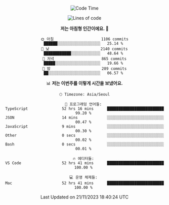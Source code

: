 <div align="center">

<br />

 <!--START_SECTION:waka-->
![Code Time](http://img.shields.io/badge/Code%20Time-1%2C671%20hrs%2027%20mins-blue)

![Lines of code](https://img.shields.io/badge/%EC%A0%80%EB%8A%94%20%EC%97%AC%ED%83%9C%EA%B9%8C%EC%A7%80%20-3.1%20million%20%EC%A4%84%EC%9D%98%20%EC%BD%94%EB%93%9C%EB%A5%BC%20%EC%9E%91%EC%84%B1%ED%96%88%EC%96%B4%EC%9A%94.-blue)

**저는 아침형 인간이에요. 🐤** 

```text
🌞 아침                     1106 commits        ██████░░░░░░░░░░░░░░░░░░░   25.14 % 
🌆 낮　                     2140 commits        ████████████░░░░░░░░░░░░░   48.64 % 
🌃 저녁                     865 commits         █████░░░░░░░░░░░░░░░░░░░░   19.66 % 
🌙 밤　                     289 commits         ██░░░░░░░░░░░░░░░░░░░░░░░   06.57 % 
```


📊 **저는 이번주를 이렇게 시간을 보냈어요.** 

```text
🕑︎ Timezone: Asia/Seoul

💬 프로그래밍 언어들: 
TypeScript               52 hrs 16 mins      █████████████████████████   99.20 % 
JSON                     14 mins             ░░░░░░░░░░░░░░░░░░░░░░░░░   00.47 % 
JavaScript               9 mins              ░░░░░░░░░░░░░░░░░░░░░░░░░   00.30 % 
Other                    0 secs              ░░░░░░░░░░░░░░░░░░░░░░░░░   00.02 % 
Bash                     0 secs              ░░░░░░░░░░░░░░░░░░░░░░░░░   00.01 % 

🔥 에디터들: 
VS Code                  52 hrs 41 mins      █████████████████████████   100.00 % 

💻 운영 체제들: 
Mac                      52 hrs 41 mins      █████████████████████████   100.00 % 
```


 Last Updated on 21/11/2023 18:40:24 UTC
<!--END_SECTION:waka-->

</div>
